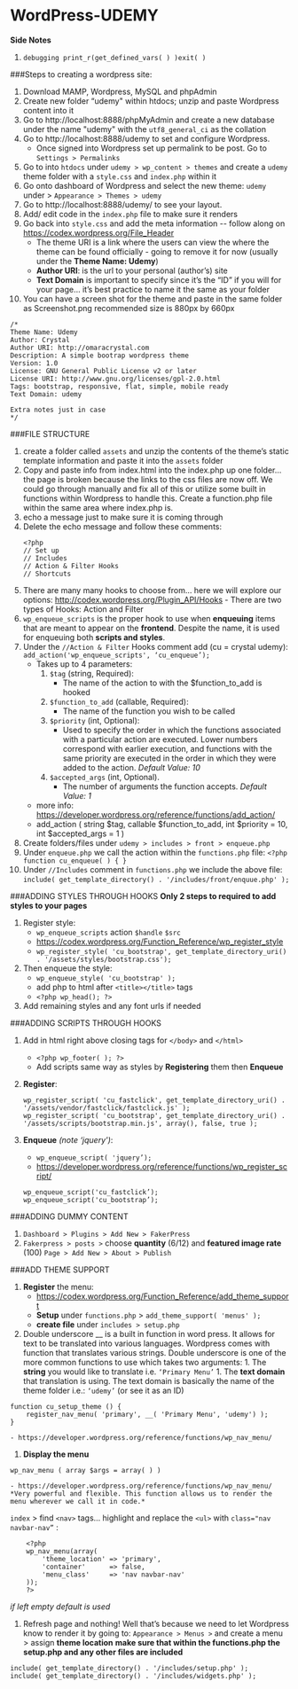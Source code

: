 # WordPress-UDEMY

**Side Notes**
1. ``debugging print_r(get_defined_vars( ) )exit( )``


###Steps to creating a wordpress site:
1. Download MAMP, Wordpress, MySQL and phpAdmin
1. Create new folder “udemy" within htdocs; unzip and paste Wordpress content into it 
1. Go to http://localhost:8888/phpMyAdmin and create a new database under the name "udemy" with the ``utf8_general_ci`` as the collation
1. Go to http://localhost:8888/udemy to set and configure Wordpress.
    * Once signed into Wordpress set up permalink to be post. Go to ``Settings > Permalinks``
1. Go to into ``htdocs`` under ``udemy > wp_content > themes`` and create a ``udemy`` theme folder with a ``style.css`` and ``index.php`` within it
1. Go onto dashboard of Wordpress and select the new theme: ``udemy`` under > ``Appearance > Themes > udemy``
1. Go to http://localhost:8888/udemy/ to see your layout. 
1. Add/ edit code in the ``index.php`` file to make sure it renders
1. Go back into ``style.css`` and add the meta information -- follow along on https://codex.wordpress.org/File_Header
    * The theme URI is a link where the users can view the where the theme can be found officially - going to remove it for now (usually under the **Theme Name: Udemy**)
    * **Author URI**: is the url to your personal (author’s) site
    * **Text Domain** is important to specify since it’s the “ID” if you will for your page… it’s best practice to name it the same as your folder
1. You can have a screen shot for the theme and paste in the same folder as Screenshot.png recommended size is 880px by 660px

```
/*
Theme Name: Udemy
Author: Crystal
Author URI: http://omaracrystal.com
Description: A simple bootrap wordpress theme
Version: 1.0
License: GNU General Public License v2 or later
License URI: http://www.gnu.org/licenses/gpl-2.0.html
Tags: bootstrap, responsive, flat, simple, mobile ready
Text Domain: udemy

Extra notes just in case
*/
```

###FILE STRUCTURE
1. create a folder called ``assets`` and unzip the contents of the theme’s static template information and paste it into the ``assets`` folder
1. Copy and paste info from index.html into the index.php up one folder… the page is broken because the links to the css files are now off. We could go through manually and fix all of this or utilize some built in functions within Wordpress to handle this. Create a function.php file within the same area where index.php is.
1. echo a message just to make sure it is coming through
1. Delete the echo message and follow these comments:
    ```
    <?php 
    // Set up
    // Includes
    // Action & Filter Hooks
    // Shortcuts
    ```
1. There are many many hooks to choose from… here we will explore our options: http://codex.wordpress.org/Plugin_API/Hooks - There are two types of Hooks: Action and Filter 
1. ``wp_enqueue_scripts`` is the proper hook to use when **enqueuing** items that are meant to appear on the **frontend**. Despite the name, it is used for enqueuing both **scripts and styles**.
1. Under the ``//Action & Filter`` Hooks comment add (cu = crystal udemy):
``add_action('wp_enqueue_scripts', ‘cu_enqueue’);``
    * Takes up to 4 parameters: 
        1. ``$tag`` (string, Required):
            - The name of the action to with the $function_to_add is hooked
        1. ``$function_to_add`` (callable, Required):
            - The name of the function you wish to be called
        1. ``$priority`` (int, Optional):
            - Used to specify the order in which the functions associated with a particular action are executed. Lower numbers correspond with earlier execution, and functions with the same priority are executed in the order in which they were added to the action. 
            *Default Value: 10*
        1. ``$accepted_args`` (int, Optional). 
            - The number of arguments the function accepts. *Default Value: 1*
    * more info: https://developer.wordpress.org/reference/functions/add_action/
    * add_action ( string $tag, callable $function_to_add, int $priority = 10, int $accepted_args = 1 )
1. Create folders/files under ``udemy > includes > front > enqueue.php``
1. Under ``enqueue.php`` we call the action within the ``functions.php`` file:
``<?php function cu_enqueue( ) { }``
1. Under ``//Includes`` comment in ``functions.php`` we include the above file:
``include( get_template_directory() . '/includes/front/enquue.php' );``

###ADDING STYLES THROUGH HOOKS
**Only 2 steps to required to add styles to your pages**

1. Register style:
    *  ``wp_enqueue_scripts`` action ``$handle`` ``$src``
    * https://codex.wordpress.org/Function_Reference/wp_register_style
    * ``wp_register_style( 'cu_bootstrap', get_template_directory_uri() . '/assets/styles/bootstrap.css');``
1. Then enqueue the style:
    * ``wp_enqueue_style( 'cu_bootstrap' );``
    * add php to html after ``<title></title>`` tags
    * ``<?php wp_head(); ?>``
1. Add remaining styles and any font urls if needed

###ADDING SCRIPTS THROUGH HOOKS
1. Add in html right above closing tags for ``</body>`` and ``</html>``
    * ``<?php wp_footer( ); ?>``
    * Add scripts same way as styles by **Registering** them then **Enqueue**

1. **Register**: 
    ```
    wp_register_script( 'cu_fastclick', get_template_directory_uri() . '/assets/vendor/fastclick/fastclick.js' );
    wp_register_script( 'cu_bootstrap', get_template_directory_uri() . '/assets/scripts/bootstrap.min.js', array(), false, true );
    ```

1. **Enqueue** *(note ‘jquery')*:
    * ``wp_enqueue_script( 'jquery’);``
    * https://developer.wordpress.org/reference/functions/wp_register_script/
    ```
    wp_enqueue_script('cu_fastclick’);
    wp_enqueue_script('cu_bootstrap’);
    ```

###ADDING DUMMY CONTENT
1. ``Dashboard > Plugins > Add New > FakerPress``
1. ``Fakerpress > posts >`` choose **quantity** (6/12) and **featured image rate** (100) ``Page > Add New > About > Publish``

###ADD THEME SUPPORT
1. **Register** the menu: 
    * https://codex.wordpress.org/Function_Reference/add_theme_support
    * **Setup** under ``functions.php`` > ``add_theme_support( 'menus' );``
    * **create file** under ``includes > setup.php ``
1. Double underscore __ is a built in function in word press. It allows for text to be translated into various languages. Wordpress comes with function that translates various strings. Double underscore is one of the more common functions to use which takes two arguments:
        1. The **string** you would like to translate i.e. ``‘Primary Menu’``
        1. The **text domain** that translation is using. The text domain is basically the name of the theme folder i.e.: ``‘udemy’`` (or see it as an ID)
```
function cu_setup_theme () {
    register_nav_menu( 'primary', __( 'Primary Menu', 'udemy') );
}
```
    - https://developer.wordpress.org/reference/functions/wp_nav_menu/
1. **Display the menu**
```
wp_nav_menu ( array $args = array( ) )
```
    - https://developer.wordpress.org/reference/functions/wp_nav_menu/
    *Very powerful and flexible. This function allows us to render the menu wherever we call it in code.*
``index`` > find ``<nav>`` tags… highlight and replace the ``<ul>`` with ``class="nav navbar-nav”`` :

```
    <?php
    wp_nav_menu(array(
        'theme_location' => 'primary',
        'container'      => false,
        'menu_class'     => 'nav navbar-nav'
    ));
    ?>
```

*if left empty default is used*
1. Refresh page and nothing! Well that’s because we need to let Wordpress know to render it by going to:
``Appearance > Menus >`` and create a menu > assign **theme location**
**make sure that within the functions.php the setup.php and any other files are included**
```
include( get_template_directory() . '/includes/setup.php' );
include( get_template_directory() . '/includes/widgets.php' );
``` 

